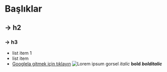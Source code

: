 # Başlıklar
## -> h2
### -> h3
- list item 1
- list item
- [Googlela gitmek için tıklayın](www.google.com)
![Lorem ipsum gorsel](https://natgeo.igte.ch/wp-content/uploads/2021/12/sargosso-1068x1375.png)
*italic*
**bold**
***bolditalic***
